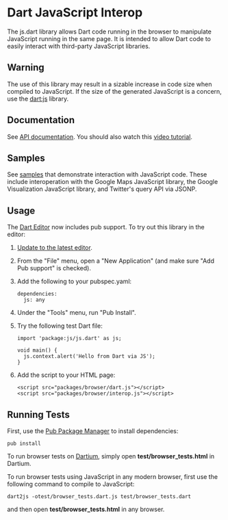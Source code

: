 Dart JavaScript Interop
===================

The js.dart library allows Dart code running in the browser to
manipulate JavaScript running in the same page.  It is intended to
allow Dart code to easily interact with third-party JavaScript libraries.

Warning
-------

The use of this library may result in a sizable increase in code size
when compiled to JavaScript. If the size of the generated JavaScript
is a concern, use the [dart:js][dartjs] library.

Documentation
-------------

See [API documentation][docs]. You should also watch this [video tutorial][video].

Samples
-------

See [samples][samples] that demonstrate interaction with JavaScript
code.  These include interoperation with the Google Maps JavaScript
library, the Google Visualization JavaScript library, and Twitter's
query API via JSONP.

Usage
-----

The [Dart Editor][editor] now includes pub support.  To try out this
library in the editor:

1.  [Update to the latest editor][editor].

2.  From the "File" menu, open a "New Application" (and make sure "Add
        Pub support" is checked).

3.  Add the following to your pubspec.yaml:

        dependencies:
          js: any


4.  Under the "Tools" menu, run "Pub Install".

5.  Try the following test Dart file:

        import 'package:js/js.dart' as js;
        
        void main() {
          js.context.alert('Hello from Dart via JS');
        }
        
6.  Add the script to your HTML page:

        <script src="packages/browser/dart.js"></script>
        <script src="packages/browser/interop.js"></script> 

Running Tests
-------------

First, use the [Pub Package Manager][pub] to install dependencies:

    pub install

To run browser tests on [Dartium], simply open **test/browser_tests.html**
in Dartium.

To run browser tests using JavaScript in any modern browser, first use the
following command to compile to JavaScript:

    dart2js -otest/browser_tests.dart.js test/browser_tests.dart

and then open **test/browser_tests.html** in any browser.

[d]: http://www.dartlang.org
[mb]: http://www.dartlang.org/support/faq.html#what-browsers-supported
[pub]: http://www.dartlang.org/docs/pub-package-manager/
[Dartium]: http://www.dartlang.org/tools/dartium/
[docs]: http://dart-lang.github.com/js-interop
[samples]: http://dart-lang.github.com/js-interop/example
[editor]: http://www.dartlang.org/docs/editor/getting-started/
[video]: http://www.youtube.com/watch?v=QFuCFUd2Zsw
[dartjs]: http://api.dartlang.org/docs/channels/stable/latest/dart_js.html
